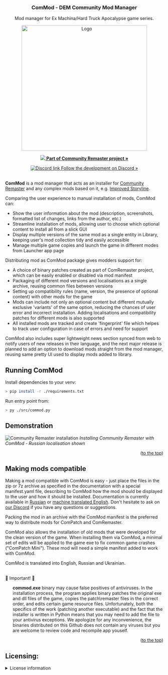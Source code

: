 
<!-- Header -->
<div align="center">
  <h3>ComMod - DEM Community Mod Manager</h3>

  <p>
    Mod manager for Ex Machina/Hard Truck Apocalypse game series.
    <br />
  </p>
  

  <a href="https://discord.gg/jZHxYdF">
  <img src="https://user-images.githubusercontent.com/79088546/174285554-cf467b80-7264-475f-94ec-bacc204b04c9.png" alt="Logo" width="400">
  </a>

  <a href="https://github.com/DeusExMachinaTeam/EM-CommunityPatch/blob/main/README_EN.md"><img src="https://user-images.githubusercontent.com/79088546/174311991-c20e04bb-1cad-44e2-a0e9-5984de6d8d55.png"><strong> Part of Community Remaster project »</strong></a>

  <a href="https://discord.gg/jZHxYdF"><img src="https://user-images.githubusercontent.com/79088546/174305727-755adfa0-57c2-41b0-9717-8476fcbc4567.png" alt="Discord link">  Follow the development on Discord »</a>
<br />
<br />
</div>

<!-- About the project -->

**ComMod** is a mod manager that acts as an installer for [Community Remaster](https://github.com/DeusExMachinaTeam/EM-CommunityPatch) and any complex mods based on it, e.g. [Improved Storyline](https://github.com/zatinu322/ImprovedStoryline/).

Comparing the user experience to manual installation of mods, ComMod can:
* Show the user information about the mod (description, screenshots, formatted list of changes, links from the author, etc.)
* Streamline installation of mods, allowing user to choose which optional content to install all from a slick GUI
* Display multiple versions of the same mod as a single entity in Library, keeping user's mod collection tidy and easily accessible
* Manage multiple game copies and launch the game in different modes from Launcher app page

Distributing mod as ComMod package gives modders support for:
* A choice of binary patches created as part of ComRemaster project, which can be easily enabled or disabled via mod manifest
* Packaging of different mod versions and localisations as a single archive, reusing common files between versions
* Setting up compatibility rules (name, version, the presence of optional content) with other mods for the game
* Mods can include not only an optional content but different mutually exclusive 'variants' of the same option, reducing the chances of user error and incorrect installation. Adding localisations and compatibility patches for different mods is also supported
* All installed mods are tracked and create 'fingerprint' file which helpes to track user configuration in case of errors and need for support

ComMod also includes super lightweight news section synced from web to notify users of new releases in their language, and the next major release is planned to add an option to download mods straight from the mod manager, reusing same pretty UI used to display mods added to library.

## Running ComMod
Install dependencies to your venv:
```sh
> pip install -r ./requirements.txt
```

Run entry point from:
```sh
> py ./src/commod.py
```

## Demonstration
![Community Remaster installation][patcher_tutorial]
*Installing Community Remaster with ComMod - Russian localisation shown*

<p align="right">(<a href="#top">to the top</a>)</p>

## Making mods compatible
Making a mod compatible with ComMod is easy - just place the files in the zip or 7z  archive as specified in the documentation with a special manifest.yaml file, describing to ComMod how the mod should be displayed to the user and how it should be installed. Documentation is currently available in [Russian](https://deuswiki.com/w/ComMod) or [machine translated English](https://deuswiki-com.translate.goog/w/ComMod?_x_tr_sl=ru&_x_tr_tl=en&_x_tr_hl=en-US&_x_tr_pto=wapp). Don't hesitate to ask on [our Discord](https://discord.gg/jZHxYdF) if you have any questions or suggestions.

Packing the mod in an archive with the ComMod manifest is the preferred way to distribute mods for ComPatch and ComRemaster.

ComMod also allows the installation of old mods that were developed for the clean version of the game. When installing them via ComMod, a minimal set of edits will be applied to the game exe to fix common game crashes ("ComPatch Mini"). These mod will need a simple manifest added to work with ComMod.

ComMod is translated into English, Russian and Ukrainian.


</br>
&#x1F53B; Important! &#x1F53B;
<ol>
<b>commod.exe</b> binary may cause false positives of antiviruses.
In the installation process, the program applies binary patches the original exe and dll files of the game, copies the patch\remaster files in the correct order, and edits certain game resource files. Unfortunately, both the specifics of the work (patching another executable) and the fact that the installer is written in Python means that you may need to add the file to your antivirus exceptions. We apologize for any inconvenience, the binaries distributed on this Github does not contain any viruses but you are welcome to review code and recompile app youself.
</ol>

<p align="right">(<a href="#top">to the top</a>)</p>

<!-- Screenshot shortcuts -->
[discord_logo_sml]: https://user-images.githubusercontent.com/79088546/174304599-33630ab1-e5ce-4410-a720-55046783d085.png

[dem_logo_sml]: https://user-images.githubusercontent.com/79088546/174311991-c20e04bb-1cad-44e2-a0e9-5984de6d8d55.png

[patcher_tutorial]: https://user-images.githubusercontent.com/79088546/246537517-5e8cb714-960c-4576-8722-498b6bba8b11.gif


## Licensing:
<details>
<summary>License information</summary>
<ol>
Project's license is loosely based on MIT license but forbidding commercial usage and adding an additional clause about details of required attribution for derivative works.

<br />
For details, please see the full license in the LICENSE file.
</ol>
</details>
<br />
